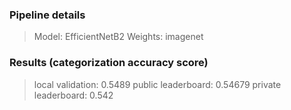 ### Pipeline details
>Model: EfficientNetB2
>Weights: imagenet

### Results (categorization accuracy score)
>local validation: 0.5489
>public leaderboard: 0.54679
>private leaderboard: 0.542